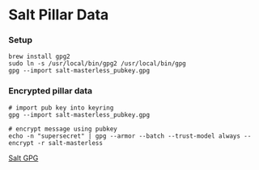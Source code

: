 Salt Pillar Data
================

### Setup
```
brew install gpg2
sudo ln -s /usr/local/bin/gpg2 /usr/local/bin/gpg
gpg --import salt-masterless_pubkey.gpg
```

### Encrypted pillar data

```
# import pub key into keyring
gpg --import salt-masterless_pubkey.gpg

# encrypt message using pubkey
echo -n "supersecret" | gpg --armor --batch --trust-model always --encrypt -r salt-masterless
```

[Salt GPG](https://docs.saltstack.com/en/latest/ref/renderers/all/salt.renderers.gpg.html)
